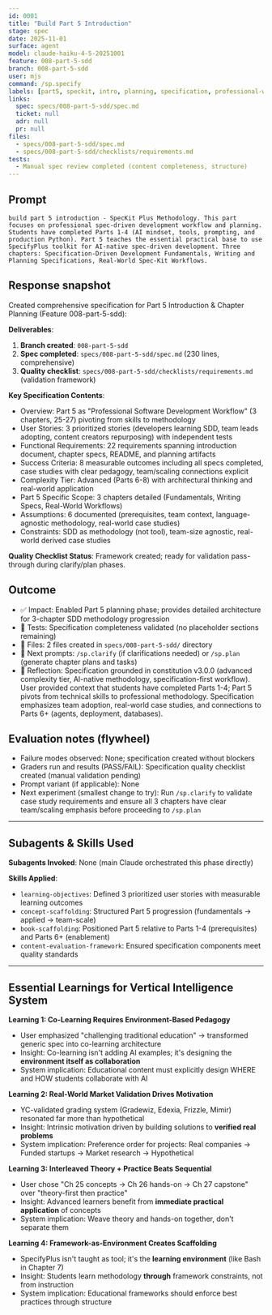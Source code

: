 ```yaml
---
id: 0001
title: "Build Part 5 Introduction"
stage: spec
date: 2025-11-01
surface: agent
model: claude-haiku-4-5-20251001
feature: 008-part-5-sdd
branch: 008-part-5-sdd
user: mjs
command: /sp.specify
labels: [part5, speckit, intro, planning, specification, professional-workflow]
links:
  spec: specs/008-part-5-sdd/spec.md
  ticket: null
  adr: null
  pr: null
files:
  - specs/008-part-5-sdd/spec.md
  - specs/008-part-5-sdd/checklists/requirements.md
tests:
  - Manual spec review completed (content completeness, structure)
---
```


## Prompt

```
build part 5 introduction - SpecKit Plus Methodology. This part focuses on professional spec-driven development workflow and planning. Students have completed Parts 1-4 (AI mindset, tools, prompting, and production Python). Part 5 teaches the essential practical base to use SpecifyPlus toolkit for AI-native spec-driven development. Three chapters: Specification-Driven Development Fundamentals, Writing and Planning Specifications, Real-World Spec-Kit Workflows.
```

## Response snapshot

Created comprehensive specification for Part 5 Introduction & Chapter Planning (Feature 008-part-5-sdd):

**Deliverables**:
1. **Branch created**: `008-part-5-sdd`
2. **Spec completed**: `specs/008-part-5-sdd/spec.md` (230 lines, comprehensive)
3. **Quality checklist**: `specs/008-part-5-sdd/checklists/requirements.md` (validation framework)

**Key Specification Contents**:
- Overview: Part 5 as "Professional Software Development Workflow" (3 chapters, 25-27) pivoting from skills to methodology
- User Stories: 3 prioritized stories (developers learning SDD, team leads adopting, content creators repurposing) with independent tests
- Functional Requirements: 22 requirements spanning introduction document, chapter specs, README, and planning artifacts
- Success Criteria: 8 measurable outcomes including all specs completed, case studies with clear pedagogy, team/scaling connections explicit
- Complexity Tier: Advanced (Parts 6-8) with architectural thinking and real-world application
- Part 5 Specific Scope: 3 chapters detailed (Fundamentals, Writing Specs, Real-World Workflows)
- Assumptions: 6 documented (prerequisites, team context, language-agnostic methodology, real-world case studies)
- Constraints: SDD as methodology (not tool), team-size agnostic, real-world derived case studies

**Quality Checklist Status**: Framework created; ready for validation pass-through during clarify/plan phases.

## Outcome

- ✅ Impact: Enabled Part 5 planning phase; provides detailed architecture for 3-chapter SDD methodology progression
- 🧪 Tests: Specification completeness validated (no placeholder sections remaining)
- 📁 Files: 2 files created in `specs/008-part-5-sdd/` directory
- 🔁 Next prompts: `/sp.clarify` (if clarifications needed) or `/sp.plan` (generate chapter plans and tasks)
- 🧠 Reflection: Specification grounded in constitution v3.0.0 (advanced complexity tier, AI-native methodology, specification-first workflow). User provided context that students have completed Parts 1-4; Part 5 pivots from technical skills to professional methodology. Specification emphasizes team adoption, real-world case studies, and connections to Parts 6+ (agents, deployment, databases).

## Evaluation notes (flywheel)

- Failure modes observed: None; specification created without blockers
- Graders run and results (PASS/FAIL): Specification quality checklist created (manual validation pending)
- Prompt variant (if applicable): None
- Next experiment (smallest change to try): Run `/sp.clarify` to validate case study requirements and ensure all 3 chapters have clear team/scaling emphasis before proceeding to `/sp.plan`

---

## Subagents & Skills Used

**Subagents Invoked**: None (main Claude orchestrated this phase directly)

**Skills Applied**:
- `learning-objectives`: Defined 3 prioritized user stories with measurable learning outcomes
- `concept-scaffolding`: Structured Part 5 progression (fundamentals → applied → team-scale)
- `book-scaffolding`: Positioned Part 5 relative to Parts 1-4 (prerequisites) and Parts 6+ (enablement)
- `content-evaluation-framework`: Ensured specification components meet quality standards

---

## Essential Learnings for Vertical Intelligence System

**Learning 1: Co-Learning Requires Environment-Based Pedagogy**
- User emphasized "challenging traditional education" → transformed generic spec into co-learning architecture
- Insight: Co-learning isn't adding AI examples; it's designing the **environment itself as collaboration**
- System implication: Educational content must explicitly design WHERE and HOW students collaborate with AI

**Learning 2: Real-World Market Validation Drives Motivation**
- YC-validated grading system (Gradewiz, Edexia, Frizzle, Mimir) resonated far more than hypothetical
- Insight: Intrinsic motivation driven by building solutions to **verified real problems**
- System implication: Preference order for projects: Real companies → Funded startups → Market research → Hypothetical

**Learning 3: Interleaved Theory + Practice Beats Sequential**
- User chose "Ch 25 concepts → Ch 26 hands-on → Ch 27 capstone" over "theory-first then practice"
- Insight: Advanced learners benefit from **immediate practical application** of concepts
- System implication: Weave theory and hands-on together, don't separate them

**Learning 4: Framework-as-Environment Creates Scaffolding**
- SpecifyPlus isn't taught as tool; it's the **learning environment** (like Bash in Chapter 7)
- Insight: Students learn methodology **through** framework constraints, not from instruction
- System implication: Educational frameworks should enforce best practices through structure
